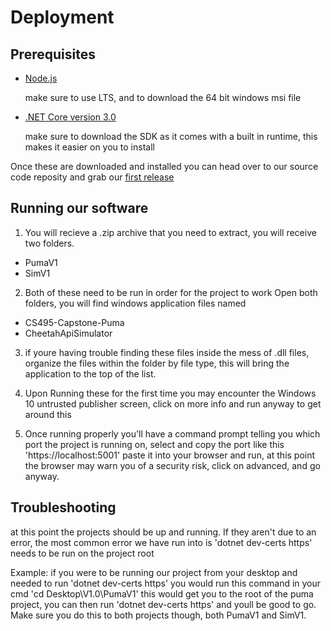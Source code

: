 # Deployment

## **Prerequisites**
- [Node.js](https://nodejs.org/en/download/)
    
    make sure to use LTS, and to download the 64 bit windows msi file
- [.NET Core version 3.0](https://dotnet.microsoft.com/download)
    
    make sure to download the SDK as it comes with a built in runtime, this makes it easier on you to install
    
 Once these are downloaded and installed you can head over to our source code reposity and grab our [first release](https://github.com/japperales/CS495-Capstone-Puma/releases)
 
 ## **Running our software**
 
 1. You will recieve a .zip archive that you need to extract, you will receive two folders.
 - PumaV1
 - SimV1
 
2. Both of these need to be run in order for the project to work
Open both folders, you will find windows application files named
 - CS495-Capstone-Puma
 - CheetahApiSimulator
 
3. if youre having trouble finding these files inside the mess of .dll files, organize the files within the folder by file type, this will bring the application to the top of the list. 

4. Upon Running these for the first time you may encounter the Windows 10 untrusted publisher screen, click on more info and run anyway to get around this

5. Once running properly you'll have a command prompt telling you which port the project is running on, select and copy the port like this 'https://localhost:5001' paste it into your browser and run, at this point the browser may warn you of a security risk, click on advanced, and go anyway.

## **Troubleshooting**
at this point the projects should be up and running. If they aren't due to an error, the most common error we have run into is 'dotnet dev-certs https' needs to be run on the project root

Example: if you were to be running our project from your desktop and needed to run 'dotnet dev-certs https' you would run this command in your cmd 'cd Desktop\V1.0\PumaV1' this would get you to the root of the puma project, you can then run 'dotnet dev-certs https' and youll be good to go. Make sure you do this to both projects though, both PumaV1 and SimV1. 
